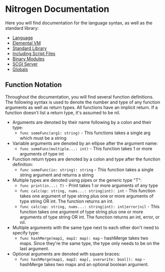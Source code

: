 # Nitrogen Documentation

Here you will find documentation for the language syntax, as well as the standard library:

- [Language](language.md)
- [Elemental VM](vm.md)
- [Standard Library](std)
- [Including Script Files](std/global/imports.md)
- [Binary Modules](modules)
- [SCGI Server](scgi-server.md)
- [Globals](globals.md)

## Function Notation

Throughout the documentation, you will find several function definitions. The following syntax is used to denote the number and type
of any function arguments as well as return types. All functions have an implicit return. If a function doesn't list a return type,
it's assumed to be nil.

- Arguments are denoted by their name following by a colon and their type:
  - `func someFunc(arg1: string)` - This functions takes a single arg which must be a string
- Variable arguments are denoted by an ellipse after the argument name:
  - `func someFunc(multiple...: int)` - This function takes 1 or more arguments of type int
- Function return types are denoted by a colon and type after the function definition:
  - `func someFunc(in: string): string` - This function takes a single string argument and returns a string
- Multiple types are denoted using pipes or the generic type "T":
  - `func print(in...: T)` - Print takes 1 or more arguments of any type
  - `func calc(op: string, nums...: string|int): int` - This function takes one argument of type string plus one or more arguments of type string OR int. The function returns an int.
  - `func calc(op: string, nums...: string|int): int|error|nil` - This function takes one argument of type string plus one or more arguments of type string OR int. The function returns an int, error, or nil.
- Multiple arguments with the same type next to each other don't need to specify type:
  - `func hashMerge(map1, map2: map): map` - hashMerge takes two maps. Since they're the same type, the type only needs to be on the last argument.
- Optional arguments are denoted with square braces:
  - `func hashMerge(map1, map2: map[, overwrite: bool]): map` - hashMerge takes two maps and an optional boolean argument.
